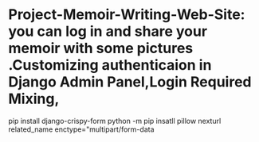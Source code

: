 # Project-Memoir-Writing-Web-Site: you can  log in and share  your  memoir with some pictures .Customizing authenticaion in Django Admin Panel,Login Required Mixing,

pip install django-crispy-form
python -m pip insatll pillow 
nexturl 
related_name
enctype="multipart/form-data
<div id="carouselExampleSlidesOnly" class="carousel slide" data-ride="carousel">
